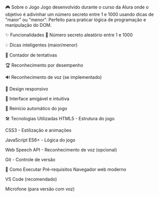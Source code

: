 🎮 Sobre o Jogo
Jogo desenvolvido durante o curso da Alura onde o objetivo é adivinhar um número secreto entre 1 e 1000 usando dicas de "maior" ou "menor". Perfeito para praticar lógica de programação e manipulação do DOM.

✨ Funcionalidades
🔢 Número secreto aleatório entre 1 e 1000

💡 Dicas inteligentes (maior/menor)

🎯 Contador de tentativas

🏆 Reconhecimento por desempenho

🔊 Reconhecimento de voz (se implementado)

📱 Design responsivo

🎨 Interface amigável e intuitiva

🔄 Reinício automático do jogo

🛠️ Tecnologias Utilizadas
HTML5 - Estrutura do jogo

CSS3 - Estilização e animações

JavaScript ES6+ - Lógica do jogo

Web Speech API - Reconhecimento de voz (opcional)

Git - Controle de versão

🚀 Como Executar
Pré-requisitos
Navegador web moderno

VS Code (recomendado)

Microfone (para versão com voz)

